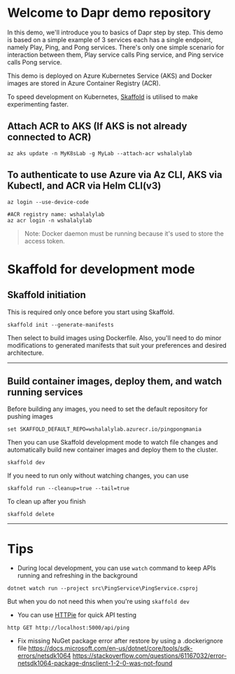 # Welcome to Dapr demo repository
In this demo, we'll introduce you to basics of Dapr step by step.
This demo is based on a simple example of 3 services each has a single endpoint, namely Play, Ping, and Pong services.
There's only one simple scenario for interaction between them, Play service calls Ping service, and Ping service calls Pong service.

This demo is deployed on Azure Kubernetes Service (AKS) and Docker images are stored in Azure Container Registry (ACR).

To speed development on Kubernetes, [Skaffold](https://skaffold.dev) is utilised to make experimenting faster.

## Attach ACR to AKS (If AKS is not already connected to ACR)
```
az aks update -n MyK8sLab -g MyLab --attach-acr wshalalylab
```

## To authenticate to use Azure via Az CLI, AKS via Kubectl, and ACR via Helm CLI(v3)
```
az login --use-device-code

#ACR registry name: wshalalylab
az acr login -n wshalalylab
```
> Note: Docker daemon must be running because it's used to store the access token.

# Skaffold for development mode

## Skaffold initiation
This is required only once before you start using Skaffold.
```
skaffold init --generate-manifests
```
Then select to build images using Dockerfile.
Also, you'll need to do minor modifications to generated manifests that suit your preferences and desired architecture.

---
## Build container images, deploy them, and watch running services
Before building any images, you need to set the default repository for pushing images
```
set SKAFFOLD_DEFAULT_REPO=wshalalylab.azurecr.io/pingpongmania
```
Then you can use Skaffold development mode to watch file changes and automatically build new container images and deploy them to the cluster.
```
skaffold dev
```

If you need to run only without watching changes, you can use 
```
skaffold run --cleanup=true --tail=true
```

To clean up after you finish
```
skaffold delete
```

---

# Tips
- During local development, you can use `watch` command to keep APIs running and refreshing in the background
```
dotnet watch run --project src\PingService\PingService.csproj
```
But when you do not need this when you're using `skaffold dev`
- You can use [HTTPie](https://httpie.io) for quick API testing
```
http GET http://localhost:5000/api/ping
```

- Fix missing NuGet package error after restore by using a .dockerignore file
https://docs.microsoft.com/en-us/dotnet/core/tools/sdk-errors/netsdk1064
https://stackoverflow.com/questions/61167032/error-netsdk1064-package-dnsclient-1-2-0-was-not-found

